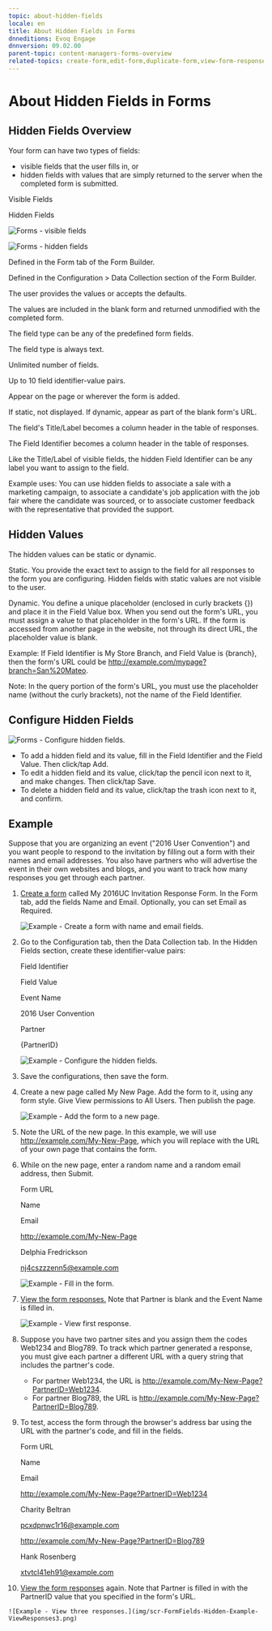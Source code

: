 ```yaml
---
topic: about-hidden-fields
locale: en
title: About Hidden Fields in Forms
dnneditions: Evoq Engage
dnnversion: 09.02.00
parent-topic: content-managers-forms-overview
related-topics: create-form,edit-form,duplicate-form,view-form-responses,save-form-responses-to-structured-content
---
```


# About Hidden Fields in Forms

## Hidden Fields Overview

Your form can have two types of fields:

*   visible fields that the user fills in, or
*   hidden fields with values that are simply returned to the server when the completed form is submitted.

Visible Fields

Hidden Fields

  

![Forms - visible fields](img/scr-FormFields-Vis.gif)

  

  

![Forms - hidden fields](img/scr-FormFields-Hid.gif)

  

Defined in the Form tab of the Form Builder.

Defined in the Configuration \> Data Collection section of the Form Builder.

The user provides the values or accepts the defaults.

The values are included in the blank form and returned unmodified with the completed form.

The field type can be any of the predefined form fields.

The field type is always text.

Unlimited number of fields.

Up to 10 field identifier-value pairs.

Appear on the page or wherever the form is added.

If static, not displayed. If dynamic, appear as part of the blank form's URL.

The field's Title/Label becomes a column header in the table of responses.

The Field Identifier becomes a column header in the table of responses.

Like the Title/Label of visible fields, the hidden Field Identifier can be any label you want to assign to the field.

Example uses: You can use hidden fields to associate a sale with a marketing campaign, to associate a candidate's job application with the job fair where the candidate was sourced, or to associate customer feedback with the representative that provided the support.

## Hidden Values

The hidden values can be static or dynamic.

Static. You provide the exact text to assign to the field for all responses to the form you are configuring. Hidden fields with static values are not visible to the user.

Dynamic. You define a unique placeholder (enclosed in curly brackets {}) and place it in the Field Value box. When you send out the form's URL, you must assign a value to that placeholder in the form's URL. If the form is accessed from another page in the website, not through its direct URL, the placeholder value is blank.

Example: If Field Identifier is My Store Branch, and Field Value is {branch}, then the form's URL could be http://example.com/mypage?branch=San%20Mateo.

Note: In the query portion of the form's URL, you must use the placeholder name (without the curly brackets), not the name of the Field Identifier.

## Configure Hidden Fields

  

![Forms - Configure hidden fields.](img/scr-FormFields-Hidden-Configure.gif)

  

*   To add a hidden field and its value, fill in the Field Identifier and the Field Value. Then click/tap Add.
*   To edit a hidden field and its value, click/tap the pencil icon next to it, and make changes. Then click/tap Save.
*   To delete a hidden field and its value, click/tap the trash icon next to it, and confirm.

## Example

Suppose that you are organizing an event ("2016 User Convention") and you want people to respond to the invitation by filling out a form with their names and email addresses. You also have partners who will advertise the event in their own websites and blogs, and you want to track how many responses you get through each partner.

1.  [Create a form](create-form) called My 2016UC Invitation Response Form. In the Form tab, add the fields Name and Email. Optionally, you can set Email as Required.
    
      
    
    ![Example - Create a form with name and email fields.](img/scr-FormFields-Hidden-Example-CreateForm.png)
    
      
    
2.  Go to the Configuration tab, then the Data Collection tab. In the Hidden Fields section, create these identifier-value pairs:
    
    Field Identifier
    
    Field Value
    
    Event Name
    
    2016 User Convention
    
    Partner
    
    {PartnerID}
    
      
    
    ![Example - Configure the hidden fields.](img/scr-FormFields-Hidden-Example-HiddenFieldsConfig.png)
    
      
    
3.  Save the configurations, then save the form.
4.  Create a new page called My New Page. Add the form to it, using any form style. Give View permissions to All Users. Then publish the page.
    
      
    
    ![Example - Add the form to a new page.](img/scr-FormFields-Hidden-Example-AddToPage.gif)
    
      
    
5.  Note the URL of the new page. In this example, we will use http://example.com/My-New-Page, which you will replace with the URL of your own page that contains the form.
6.  While on the new page, enter a random name and a random email address, then Submit.
    
    Form URL
    
    Name
    
    Email
    
    http://example.com/My-New-Page
    
    Delphia Fredrickson
    
    nj4cszzzenn5@example.com
    
      
    
    ![Example - Fill in the form.](img/scr-FormFields-Hidden-Example-FillForm1.png)
    
      
    
7.  [View the form responses.](view-form-responses) Note that Partner is blank and the Event Name is filled in.
    
      
    
    ![Example - View first response.](img/scr-FormFields-Hidden-Example-ViewResponses1.png)
    
      
    
8.  Suppose you have two partner sites and you assign them the codes Web1234 and Blog789. To track which partner generated a response, you must give each partner a different URL with a query string that includes the partner's code.
    *   For partner Web1234, the URL is http://example.com/My-New-Page?PartnerID=Web1234.
    *   For partner Blog789, the URL is http://example.com/My-New-Page?PartnerID=Blog789.
9.  To test, access the form through the browser's address bar using the URL with the partner's code, and fill in the fields.
    
    Form URL
    
    Name
    
    Email
    
    http://example.com/My-New-Page?PartnerID=Web1234
    
    Charity Beltran
    
    pcxdpnwc1r16@example.com
    
    http://example.com/My-New-Page?PartnerID=Blog789
    
    Hank Rosenberg
    
    xtvtcl41eh91@example.com
    
10.  [View the form responses](view-form-responses) again. Note that Partner is filled in with the PartnerID value that you specified in the form's URL.
    
      
    
    ![Example - View three responses.](img/scr-FormFields-Hidden-Example-ViewResponses3.png)